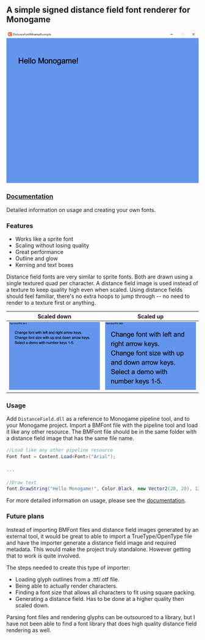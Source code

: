 ## A simple signed distance field font renderer for Monogame
<img src="./images/minimal_demo.png" width="680"/>

### [Documentation](./DOCUMENTATION.md)
Detailed information on usage and creating your own fonts.

### Features
* Works like a sprite font
* Scaling without losing quality
* Great performance
* Outline and glow
* Kerning and text boxes

Distance field fonts are very similar to sprite fonts. Both are drawn using a single textured quad per character. A distance field image is used instead of a texture to keep quality high even when scaled. Using distance fields should feel familiar, there's no extra hoops to jump through -- no need to render to a texture first or anything.

Scaled down                |  Scaled up
:-------------------------:|:-------------------------:
![](./images/font_demo.png) | ![](./images/font_demo_enlarged.png)

### Usage
Add `DistanceField.dll` as a reference to Monogame pipeline tool, and to your Monogame project. Import a BMFont file with the pipeline tool and load it like any other resource. The BMFont file should be in the same folder with a distance field image that has the same file name.

```C#
//Load like any other pipeline resource
Font font = Content.Load<Font>("Arial");

...

//Draw text
font.DrawString("Hello Monogame!", Color.Black, new Vector2(20, 20), 12);
```

For more detailed information on usage, please see the [documentation](./DOCUMENTATION.md).

### Future plans
Instead of importing BMFont files and distance field images generated by an external tool, it would be great to able to import a TrueType/OpenType file and have the importer generate a distance field image and required metadata. This would make the project truly standalone. However getting that to work is quite involved.

The steps needed to create this type of importer:
* Loading glyph outlines from a .ttf/.otf file.
* Being able to actually render characters.
* Finding a font size that allows all characters to fit using square packing.
* Generating a distance field. Has to be done at a higher quality then scaled down.

Parsing font files and rendering glyphs can be outsourced to a library, but I have not been able to find a font library that does high quality distance field rendering as well.
